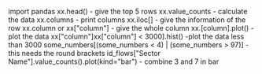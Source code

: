 import pandas
xx.head() - give the top 5 rows
xx.value_counts - calculate the data
xx.columns - print columns
xx.iloc[] - give the information of the row
xx.column or xx["column"] - give the whole column
xx.[column].plot() - plot the data
xx["column"]xx["column"] < 3000].hist() -plot the data less than 3000
some_numbers[(some_numbers < 4) | (some_numbers > 97)] - this needs the round brackets
id_flows["Sector Name"].value_counts().plot(kind="bar") - combine 3 and 7 in bar
